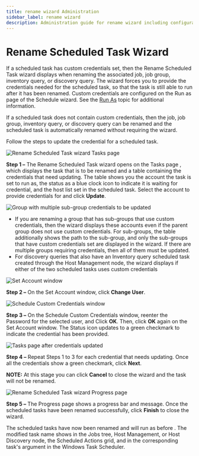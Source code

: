 ```yaml
---
title: rename wizard Administration
sidebar_label: rename wizard
description: Administration guide for rename wizard including configuration, management, and best practices for Access Analyzer.
---
```


# Rename Scheduled Task Wizard

If a scheduled task has custom credentials set, then the Rename Scheduled Task wizard displays when
renaming the associated job, job group, inventory query, or discovery query. The wizard forces you
to provide the credentials needed for the scheduled task, so that the task is still able to run
after it has been renamed. Custom credentials are configured on the Run as page of the Schedule
wizard. See the [Run As](/docs/accessanalyzer/12.0/administration/job-management/schedule/wizard.md#run-as) topic for additional information.

If a scheduled task does not contain custom credentials, then the job, job group, inventory query,
or discovery query can be renamed and the scheduled task is automatically renamed without requiring
the wizard.

Follow the steps to update the credential for a scheduled task.

![Rename Scheduled Task wizard Tasks page](/img/product_docs/accessanalyzer/admin/schedule/tasks.webp)

**Step 1 –** The Rename Scheduled Task wizard opens on the Tasks page , which displays the task that
is to be renamed and a table containing the credentials that need updating. The table shows you the
account the task is set to run as, the status as a blue clock icon to indicate it is waiting for
credential, and the host list set in the scheduled task. Select the account to provide credentials
for and click **Update**.

![Group with multiple sub-group credentials to be updated](/img/product_docs/accessanalyzer/admin/schedule/taskssubgroups.webp)

- If you are renaming a group that has sub-groups that use custom credentials, then the wizard
  displays these accounts even if the parent group does not use custom credentials. For sub-groups,
  the table additionally shows the path to the sub-group, and only the sub-groups that have custom
  credentials set are displayed in the wizard. If there are multiple groups requiring credentials,
  then all of them must be updated.
- For discovery queries that also have an Inventory query scheduled task created through the Host
  Management node, the wizard displays if either of the two scheduled tasks uses custom credentials

![Set Account window](/img/product_docs/accessanalyzer/admin/schedule/setaccount.webp)

**Step 2 –** On the Set Account window, click **Change User**.

![Schedule Custom Credentials window](/img/product_docs/accessanalyzer/admin/schedule/schedulecustomcredentials.webp)

**Step 3 –** On the Schedule Custom Credentials window, reenter the Password for the selected user,
and Click **OK**. Then, click **OK** again on the Set Account window. The Status icon updates to a
green checkmark to indicate the credential has been provided.

![Tasks page after credentials updated](/img/product_docs/accessanalyzer/admin/schedule/tasksupdated.webp)

**Step 4 –** Repeat Steps 1 to 3 for each credential that needs updating. Once all the credentials
show a green checkmark, click **Next**.

**NOTE:** At this stage you can click **Cancel** to close the wizard and the task will not be
renamed.

![Rename Scheduled Task wizard Progress page](/img/product_docs/accessanalyzer/install/application/upgrade/progress.webp)

**Step 5 –** The Progress page shows a progress bar and message. Once the scheduled tasks have been
renamed successfully, click **Finish** to close the wizard.

The scheduled tasks have now been renamed and will run as before . The modified task name shows in
the Jobs tree, Host Management, or Host Discovery node, the Scheduled Actions grid, and in the
corresponding task's argument in the Windows Task Scheduler.

